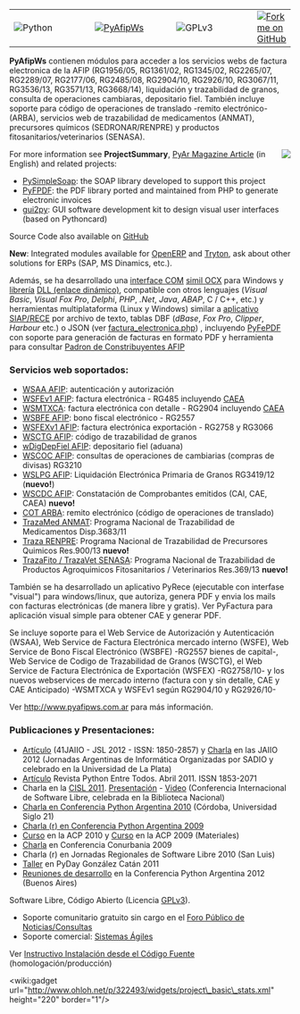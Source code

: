 <table width='100%' border='0'>
<tr><td width='30%'><a href='http://www.python.org/'><img src='http://www.python.org/static/community_logos/python-logo.png' alt='Python' border='0' align='left' /></a>
</td><td width='30%'><a href='http://www.pyafipws.com.ar/'><img src='http://www.pyafipws.com.ar/_/rsrc/1262297678232/config/app/images/customLogo/customLogo.gif?revision=1' align='center' border='0' alt='PyAfipWs' /></a>
</td><td width='30%'><a href='http://www.gnu.org/licenses/gpl.html'><img src='http://www.gnu.org/graphics/gplv3-127x51.png' alt='GPLv3' border='0' align='left' /></a>
</td>
<td><a href='https://github.com/reingart/pyafipws'><img src='https://s3.amazonaws.com/github/ribbons/forkme_right_red_aa0000.png' alt='Fork me on GitHub' border='0' /></a>
</td></tr>
</table>

**PyAfipWs** contienen módulos para acceder a los servicios webs de factura electronica de la AFIP (RG1956/05, RG1361/02, RG1345/02, RG2265/07, RG2289/07, RG2177/06, RG2485/08, RG2904/10, RG2926/10, RG3067/11, RG3536/13, RG3571/13, RG3668/14), liquidación y trazabilidad de granos, consulta de operaciones cambiaras, depositario fiel. También incluye soporte para código de operaciones de translado -remito electrónico- (ARBA), servicios web de trazabilidad de medicamentos (ANMAT), precursores químicos (SEDRONAR/RENPRE) y productos fitosanitarios/veterinarios (SENASA).

<a href='http://www.sistemasagiles.com.ar/trac/wiki/PyFactura'><img src='http://www.pyafipws.com.ar/_/rsrc/1402698702338/inicio/aplicativo_factura_electronica_06b_ubuntu.png?height=317&width=320' align='right' border='0' /></a>

For more information see **ProjectSummary**, [PyAr Magazine Article](http://revista.python.org.ar/2/en/html/pyafip.html) (in English) and related projects:
  * [PySimpleSoap](http://code.google.com/p/pysimplesoap/): the SOAP library developed to support this project
  * [PyFPDF](http://pyfpdf.googlecode.com): the PDF library ported and maintained from PHP to generate electronic invoices
  * [gui2py](http://gui2py.googlecode.com): GUI software development kit to design visual user interfaces (based on Pythoncard)

Source Code also available on [GitHub](https://github.com/reingart/pyafipws)

**New**: Integrated modules available for [OpenERP](https://github.com/reingart/openerp_pyafipws) and [Tryton](https://github.com/tryton-ar/account_invoice_ar), ask about other solutions for ERPs (SAP, MS Dinamics, etc.).

Además, se ha desarrollado una [interface COM](http://www.sistemasagiles.com.ar/trac/wiki/PyAfipWs) [simil OCX](http://www.sistemasagiles.com.ar/trac/wiki/OcxFacturaElectronica) para Windows y [librería](http://www.sistemasagiles.com.ar/trac/wiki/DllFacturaElectronica) [DLL (enlace dinámico)](http://www.sistemasagiles.com.ar/trac/wiki/LibPyAfipWs), compatible con otros lenguajes (_Visual Basic_, _Visual Fox Pro_, _Delphi_, _PHP_, _.Net_, _Java_, _ABAP_, C / C++, etc.) y herramientas multiplataforma (Linux y Windows) similar a [aplicativo SIAP/RECE](http://www.sistemasagiles.com.ar/trac/wiki/ManualPyAfipWs#InterfaseporarchivosdetextosímilSIAP-RECE) por archivo de texto, tablas DBF (_dBase_, _Fox Pro_, _Clipper_, _Harbour_ etc.) o JSON (ver [factura\_electronica.php](https://code.google.com/p/pyafipws/source/browse/ejemplos/factura_electronica.php)) , incluyendo [PyFePDF](http://www.sistemasagiles.com.ar/trac/wiki/ManualPyAfipWs#PyFEPDF:generadordePDFdefacturaselectrónicas) con soporte para generación de facturas en formato PDF y herramienta para consultar [Padron de Constribuyentes AFIP](http://www.sistemasagiles.com.ar/trac/wiki/PadronContribuyentesAFIP)

### Servicios web soportados: ###
  * [WSAA AFIP](http://www.sistemasagiles.com.ar/trac/wiki/ManualPyAfipWs#ServicioWebdeAutenticaciónyAutorizaciónWSAA): autenticación y autorización
  * [WSFEv1 AFIP](http://www.sistemasagiles.com.ar/trac/wiki/PyAfipWs): factura electrónica - RG485 incluyendo [CAEA](http://www.sistemasagiles.com.ar/trac/wiki/FacturaElectronicaCAEAnticipado)
  * [WSMTXCA](http://www.sistemasagiles.com.ar/trac/wiki/FacturaElectronicaMTXCAService): factura electrónica con detalle - RG2904 incluyendo [CAEA](http://www.sistemasagiles.com.ar/trac/wiki/FacturaElectronicaCAEAnticipado)
  * [WSBFE AFIP](http://www.sistemasagiles.com.ar/trac/wiki/BonosFiscales): bono fiscal electrónico - RG2557
  * [WSFEXv1 AFIP](http://www.sistemasagiles.com.ar/trac/wiki/FacturaElectronicaExportacion): factura electrónica exportación - RG2758 y RG3066
  * [WSCTG AFIP](http://www.sistemasagiles.com.ar/trac/wiki/CodigoTrazabilidadGranos): código de trazabilidad de granos
  * [wDigDepFiel AFIP](http://www.sistemasagiles.com.ar/trac/wiki/ManualPyAfipWs#wDigDepFiel:DepositarioFiel): depositario fiel (aduana)
  * [WSCOC AFIP](http://www.sistemasagiles.com.ar/trac/wiki/ConsultaOperacionesCambiarias): consultas de operaciones de cambiarias (compras de divisas) RG3210
  * [WSLPG AFIP](http://www.sistemasagiles.com.ar/trac/wiki/LiquidacionPrimariaGranos): Liquidación Electrónica Primaria de Granos RG3419/12 (**nuevo!**)
  * [WSCDC AFIP](http://www.sistemasagiles.com.ar/trac/wiki/ConstatacionComprobantes): Constatación de Comprobantes emitidos (CAI, CAE, CAEA) **nuevo!**
  * [COT ARBA](http://www.sistemasagiles.com.ar/trac/wiki/RemitoElectronicoCotArba): remito electrónico (código de operaciones de translado)
  * [TrazaMed ANMAT](http://www.sistemasagiles.com.ar/trac/wiki/TrazabilidadMedicamentos): Programa Nacional de Trazabilidad de Medicamentos Disp.3683/11
  * [Traza  RENPRE](http://www.sistemasagiles.com.ar/trac/wiki/TrazabilidadPrecursoresQuimicos): Programa Nacional de Trazabilidad de Precursores Quimicos Res.900/13 **nuevo!**
  * [TrazaFito / TrazaVet SENASA](http://www.sistemasagiles.com.ar/trac/wiki/TrazabilidadProductosFitosanitarios): Programa Nacional de Trazabilidad de Productos Agroquimicos Fitosanitarios / Veterinarios Res.369/13 **nuevo!**

También se ha desarrollado un aplicativo PyRece (ejecutable con interfase "visual") para windows/linux, que autoriza, genera PDF y envia los mails con facturas electrónicas (de manera libre y gratis). Ver PyFactura para aplicación visual simple para obtener CAE y generar PDF.

Se incluye soporte para el Web Service de Autorización y Autenticación (WSAA), Web Service de Factura Electrónica mercado interno (WSFE), Web Service de Bono Fiscal Electrónico (WSBFE) -RG2557 bienes de capital-, Web Service de Codigo de Trazabilidad de Granos (WSCTG), el Web Service de Factura Electrónica de Exportación (WSFEX) -RG2758/10- y los nuevos webservices de mercado interno (factura con y sin detalle, CAE y CAE Anticipado) -WSMTXCA y WSFEv1 según RG2904/10 y RG2926/10-

Ver http://www.pyafipws.com.ar para más información.

### Publicaciones y Presentaciones: ###

  * [Artículo](http://www.41jaiio.org.ar/sites/default/files/15_JSL_2012.pdf) (41JAIIO - JSL 2012 - ISSN: 1850-2857) y [Charla](http://www.41jaiio.org.ar/sites/default/files/ProgramaJSL.pdf) en las JAIIO 2012 (Jornadas Argentinas de Informática Organizadas por SADIO y celebrado en la Universidad de La Plata)
  * [Artículo](http://revista.python.org.ar/2/es/html/pyafip.html) Revista Python Entre Todos. Abril 2011. ISSN 1853-2071
  * Charla en la [CISL 2011](http://www.cisl.org.ar/). [Presentación](http://t.co/albZqNY) - [Video](http://t.co/tsRTnNg) (Conferencia Internacional de Software Libre, celebrada en la Biblioteca Nacional)
  * [Charla en Conferencia Python Argentina 2010](http://ar.pycon.org/2010/activity/accepted#451) (Córdoba, Universidad Siglo 21)
  * [Charla (r) en Conferencia Python Argentina 2009](http://ar.pycon.org/2009/conference/schedule/event/37/)
  * [Curso](http://www.clubdeprogramadores.com/cursos/CursoMuestra.php?Id=600) en la ACP 2010 y [Curso](http://www.clubdeprogramadores.com/cursos/CursoMuestra.php?Id=485) en la ACP 2009 (Materiales)
  * [Charla](http://www.conurbania.org/pagina/1248) en Conferencia Conurbania 2009
  * Charla (r) en Jornadas Regionales de Software Libre 2010 (San Luis)
  * [Taller](http://www.pyday.com.ar/catan2011) en PyDay González Catán 2011
  * [Reuniones de desarrollo](http://ar.pycon.org/2012/projects/index#29) en la Conferencia Python Argentina 2012 (Buenos Aires)


Software Libre, Código Abierto (Licencia [GPLv3](http://www.gnu.org/copyleft/gpl.html)).
  * Soporte comunitario gratuito sin cargo en el [Foro Público de Noticias/Consultas](https://groups.google.com/forum/#!forum/pyafipws)
  * Soporte comercial: [Sistemas Ágiles](http://www.sistemasagiles.com.ar/)

Ver [Instructivo Instalación desde el Código Fuente](https://code.google.com/p/pyafipws/wiki/InstalacionCodigoFuente) (homologación/producción)

&lt;wiki:gadget url="http://www.ohloh.net/p/322493/widgets/project\_basic\_stats.xml" height="220" border="1"/&gt;